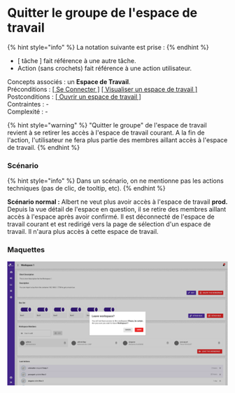 # Quitter le groupe de l'espace de travail

{% hint style="info" %}
La notation suivante est prise :
{% endhint %}

* \[ tâche \] fait référence à une autre tâche.
* Action \(sans crochets\) fait référence à une action utilisateur.

Concepts associés : un **Espace de Travail**.  
Préconditions : [\[ Se Connecter \]](../espace-de-travail/se-connecter.md) [\[ Visualiser un espace de travail \]](../espace-de-travail/visualiser-un-espace-de-travail.md)  
Postconditions : [\[ Ouvrir un espace de travail \]](../espace-de-travail/charger-un-espace-de-travail.md)  
Contraintes : -  
Complexité : -

{% hint style="warning" %}
"Quitter le groupe" de l'espace de travail revient à se retirer les accès à l'espace de travail courant. A la fin de l'action, l'utilisateur ne fera plus partie des membres aillant accès à l'espace de travail.
{% endhint %}

### Scénario

{% hint style="info" %}
Dans un scénario, on ne mentionne pas les actions techniques \(pas de clic, de tooltip, etc\).
{% endhint %}

**Scénario normal :** Albert ne veut plus avoir accès à l'espace de travail **prod.** Depuis la vue détail de l'espace en question, il se retire des membres aillant accès à l'espace après avoir confirmé. Il est déconnecté de l'espace de travail courant et est redirigé vers la page de sélection d'un espace de travail. Il n'aura plus accès à cette espace de travail.

### Maquettes

![Message de confirmation pour quitter le groupe de l&apos;espace de travail](../../.gitbook/assets/workspace-overview-leave-1.png)

